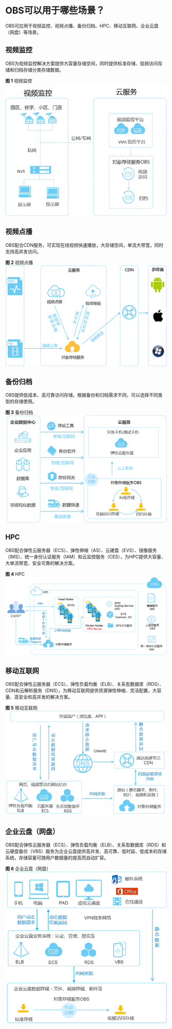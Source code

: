 # OBS可以用于哪些场景？<a name="obs_faq_0008"></a>

OBS可应用于视频监控、视频点播、备份归档、HPC、移动互联网、企业云盘（网盘）等场景。

## 视频监控<a name="section120316620188"></a>

OBS为视频监控解决方案提供大容量存储空间，同时提供标准存储、低频访问存储和归档存储分类存储数据。

**图 1**  视频监控<a name="zh-cn_topic_0129288879_fig5422331414"></a>  
![](figures/视频监控.png "视频监控")

## 视频点播<a name="section824143081818"></a>

OBS配合CDN服务，可实现在线视频快速播放，大存储空间，单流大带宽，同时支持高并发访问。

**图 2**  视频点播<a name="zh-cn_topic_0129288879_fig142991649836"></a>  
![](figures/视频点播.png "视频点播")

## 备份归档<a name="section647614511180"></a>

OBS提供低成本、高可靠访问存储，根据备份和归档需求不同，可以选择不同类型的存储使用。

**图 3**  备份归档<a name="zh-cn_topic_0129288879_fig123494251417"></a>  
![](figures/备份归档.png "备份归档")

## HPC<a name="section13531112198"></a>

OBS配合弹性云服务器（ECS）、弹性伸缩（AS）、云硬盘（EVS）、镜像服务（IMS）、统一身份认证服务（IAM）和云监控服务（CES），为HPC提供大容量、大单流带宽、安全可靠的解决方案。

**图 4**  HPC<a name="zh-cn_topic_0129288879_fig11230153953619"></a>  
![](figures/HPC.png "HPC")

## 移动互联网<a name="section1388165192"></a>

OBS配合弹性云服务器（ECS）、弹性负载均衡（ELB）、关系型数据库（RDS）、CDN和云解析服务（DNS），为移动互联网提供资源弹性伸缩、灵活配置，大容量、高安全和高并发的解决方案。

**图 5**  移动互联网<a name="zh-cn_topic_0129288879_fig1776313013385"></a>  
![](figures/移动互联网.png "移动互联网")

## 企业云盘（网盘）<a name="section1530893321916"></a>

OBS配合弹性云服务器（ECS）、弹性负载均衡（ELB）、关系型数据库（RDS）和云硬盘备份（VBS）服务为企业云盘提供高并发、高可靠、低时延、低成本的存储系统，存储容量可随用户数据量的提高而自动扩容。

**图 6**  企业云盘（网盘）<a name="zh-cn_topic_0129288879_fig2437737133816"></a>  
![](figures/企业云盘（网盘）.png "企业云盘（网盘）")


